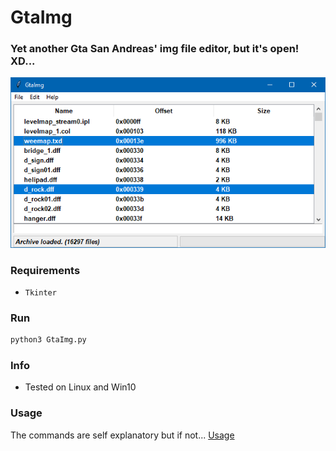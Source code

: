 # GtaImg
### Yet another Gta San Andreas' img file editor, but it's open! XD...

![Screenshot](https://raw.githubusercontent.com/giacomoiengo/GtaImg/master/screenshot.png)

### Requirements
- `Tkinter`
### Run
```sh
python3 GtaImg.py
```
### Info
- Tested on Linux and Win10
### Usage
The commands are self explanatory but if not... [Usage](https://giacomoiengo.github.io/2020/gtaimg-usage/)
